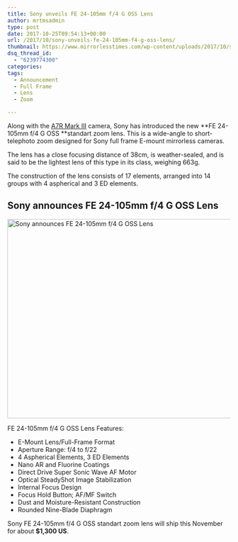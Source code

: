 ```yaml
---
title: Sony unveils FE 24-105mm f/4 G OSS Lens
author: mrtmsadmin
type: post
date: 2017-10-25T09:54:13+00:00
url: /2017/10/sony-unveils-fe-24-105mm-f4-g-oss-lens/
thumbnail: https://www.mirrorlesstimes.com/wp-content/uploads/2017/10/sony-fe-24-105mm-f4-g-oss-750x550.jpg
dsq_thread_id:
  - "6239774300"
categories:
tags:
  - Announcement
  - Full Frame
  - Lens
  - Zoom

---
```

Along with the [A7R Mark III][1] camera, Sony has introduced the new **FE 24-105mm f/4 G OSS **standart zoom lens. This is a wide-angle to short-telephoto zoom designed for Sony full frame E-mount mirrorless cameras.

The lens has a close focusing distance of 38cm, is weather-sealed, and is said to be the lightest lens of this type in its class, weighing 663g.

The construction of the lens consists of 17 elements, arranged into 14 groups with 4 aspherical and 3 ED elements.

## Sony announces FE 24-105mm f/4 G OSS Lens

[<img class="aligncenter wp-image-1337 size-full" title="Sony announces FE 24-105mm f/4 G OSS Lens" src="https://i0.wp.com/www.mirrorlesstimes.com/wp-content/uploads/2017/10/sony-fe-24-105mm-f4-g-oss.jpg?resize=600%2C450&#038;ssl=1" alt="Sony announces FE 24-105mm f/4 G OSS Lens" width="600" height="450" srcset="https://i0.wp.com/www.mirrorlesstimes.com/wp-content/uploads/2017/10/sony-fe-24-105mm-f4-g-oss.jpg?w=1200&ssl=1 1200w, https://i0.wp.com/www.mirrorlesstimes.com/wp-content/uploads/2017/10/sony-fe-24-105mm-f4-g-oss.jpg?resize=300%2C225&ssl=1 300w, https://i0.wp.com/www.mirrorlesstimes.com/wp-content/uploads/2017/10/sony-fe-24-105mm-f4-g-oss.jpg?resize=768%2C576&ssl=1 768w, https://i0.wp.com/www.mirrorlesstimes.com/wp-content/uploads/2017/10/sony-fe-24-105mm-f4-g-oss.jpg?resize=1024%2C768&ssl=1 1024w, https://i0.wp.com/www.mirrorlesstimes.com/wp-content/uploads/2017/10/sony-fe-24-105mm-f4-g-oss.jpg?resize=700%2C525&ssl=1 700w" sizes="(max-width: 600px) 100vw, 600px" data-recalc-dims="1" />][2]

FE 24-105mm f/4 G OSS Lens Features:

<ul class="top-section-list" data-selenium="highlightList">
  <li class="top-section-list-item">
    E-Mount Lens/Full-Frame Format
  </li>
  <li class="top-section-list-item">
    Aperture Range: f/4 to f/22
  </li>
  <li class="top-section-list-item">
    4 Aspherical Elements, 3 ED Elements
  </li>
  <li class="top-section-list-item">
    Nano AR and Fluorine Coatings
  </li>
  <li class="top-section-list-item">
    Direct Drive Super Sonic Wave AF Motor
  </li>
  <li class="top-section-list-item">
    Optical SteadyShot Image Stabilization
  </li>
  <li class="top-section-list-item">
    Internal Focus Design
  </li>
  <li class="top-section-list-item">
    Focus Hold Button; AF/MF Switch
  </li>
  <li class="top-section-list-item">
    Dust and Moisture-Resistant Construction
  </li>
  <li class="top-section-list-item">
    Rounded Nine-Blade Diaphragm
  </li>
</ul>

Sony FE 24-105mm f/4 G OSS standart zoom lens will ship this November for about **$1,300 US**.

 [1]: https://www.mirrorlesstimes.com/2017/10/sony-a7riii/
 [2]: https://i0.wp.com/www.mirrorlesstimes.com/wp-content/uploads/2017/10/sony-fe-24-105mm-f4-g-oss.jpg?ssl=1